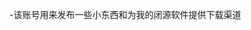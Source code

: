 -该账号用来发布一些小东西和为我的闭源软件提供下载渠道
<!---
Mrang2009/Mrang2009 is a ✨ special ✨ repository because its `README.md` (this file) appears on your GitHub profile.
You can click the Preview link to take a look at your changes.
--->
